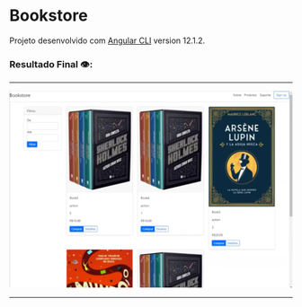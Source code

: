 # Bookstore

Projeto desenvolvido com [Angular CLI](https://github.com/angular/angular-cli) version 12.1.2.

### Resultado Final 👁️: 

***
 ![Foto Resultado 1](https://github.com/Davi-Perdigao/Santander_FullStack_Developer/blob/main/Angular/E-commerce/DIO-LiveCoding-AngularFront-main/src/assets/images/imgResult1.png)
 
***

